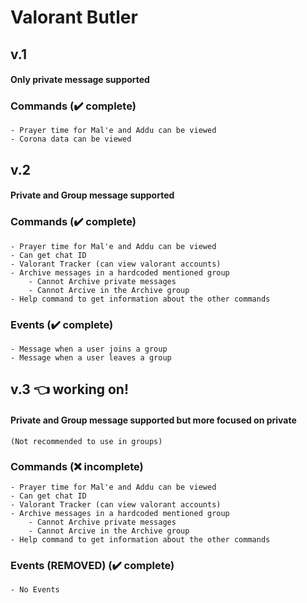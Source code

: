 # Valorant Butler

## v.1

#### Only private message supported

### Commands (✔️ complete)

    - Prayer time for Mal'e and Addu can be viewed
    - Corona data can be viewed

## v.2

#### Private and Group message supported

### Commands (✔️ complete)

    - Prayer time for Mal'e and Addu can be viewed
    - Can get chat ID
    - Valorant Tracker (can view valorant accounts)
    - Archive messages in a hardcoded mentioned group
        - Cannot Archive private messages
        - Cannot Arcive in the Archive group
    - Help command to get information about the other commands

### Events (✔️ complete)

    - Message when a user joins a group
    - Message when a user leaves a group

## v.3 👈 working on!

#### Private and Group message supported but more focused on private
`(Not recommended to use in groups)`

### Commands (❌ incomplete)

    - Prayer time for Mal'e and Addu can be viewed
    - Can get chat ID
    - Valorant Tracker (can view valorant accounts)
    - Archive messages in a hardcoded mentioned group
        - Cannot Archive private messages
        - Cannot Arcive in the Archive group
    - Help command to get information about the other commands

### Events (REMOVED) (✔️ complete)

    - No Events
